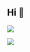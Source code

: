 ## Hi 👋

<p align="left">  
  <img src="https://count.getloli.com/get/@ligdy7?theme=rule34">
</p> 

<!-- github statistics -->

<div align="left" width="200"><img src="https://github-readme-stats.vercel.app/api?username=ligdy7&show_icons=true" /></div>
